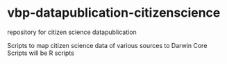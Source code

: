 # vbp-datapublication-citizenscience
repository for citizen science datapublication

Scripts to map citizen science data of various sources to Darwin Core
Scripts will be R scripts
